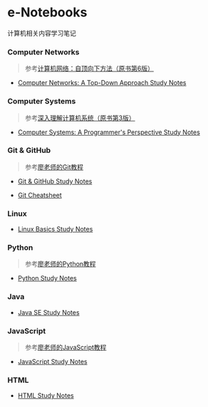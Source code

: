 # e-Notebooks

计算机相关内容学习笔记

### Computer Networks

> 参考[计算机网络：自顶向下方法（原书第6版）](https://book.douban.com/subject/26176870/)

- [Computer Networks: A Top-Down Approach Study Notes](https://github.com/KEVISONG/e-notebooks/tree/master/Computer%20Networks)

### Computer Systems

> 参考[深入理解计算机系统（原书第3版）](https://book.douban.com/subject/26912767/)

- [Computer Systems: A Programmer's Perspective Study Notes](https://github.com/KEVISONG/e-notebooks/tree/master/Computer%20Systems)  

### Git & GitHub

> 参考[廖老师的Git教程](https://www.liaoxuefeng.com/wiki/0013739516305929606dd18361248578c67b8067c8c017b000)  

- [Git & GitHub Study Notes](https://github.com/KEVISONG/e-notebooks/blob/master/Git%20%26%20GitHub/Git%20%26%20GitHub%20Study%20Notes.md#git--github-study-notes)  

- [Git Cheatsheet](https://github.com/KEVISONG/e-notebooks/blob/master/Git%20%26%20GitHub/Git%20Cheatsheet.pdf)

### Linux

- [Linux Basics Study Notes](https://github.com/KEVISONG/e-notebooks/blob/master/Linux/Linux%20Basics%20Study%20Notes.md#linux-basics-study-notes)

### Python

> 参考[廖老师的Python教程](https://www.liaoxuefeng.com/wiki/0014316089557264a6b348958f449949df42a6d3a2e542c000)

- [Python Study Notes](https://github.com/KEVISONG/e-notebooks/blob/master/Python/Python%20Study%20Notes.md#python-study-notes)

### Java

- [Java SE Study Notes](https://github.com/KEVISONG/e-notebooks/blob/master/Java/Java%20SE%20Study%20Notes.md#java-se-study-notes)

### JavaScript

> 参考[廖老师的JavaScript教程](https://www.liaoxuefeng.com/wiki/001434446689867b27157e896e74d51a89c25cc8b43bdb3000)

- [JavaScript Study Notes](https://github.com/KEVISONG/e-notebooks/blob/master/JavaScript/JavaScript%20Study%20Notes.md#javascript-study-notes)  

### HTML

- [HTML Study Notes](https://github.com/KEVISONG/e-notebooks/blob/master/HTML/HTML%20Study%20Notes.md#html-study-notes)






